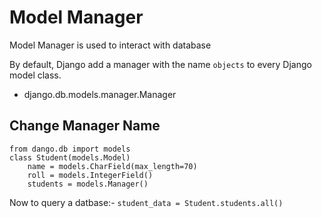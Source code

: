 # Model Manager

Model Manager is used to interact with database

By default, Django add a manager with the name `objects` to every Django model class.
- django.db.models.manager.Manager

## Change Manager Name
```
from dango.db import models
class Student(models.Model)
    name = models.CharField(max_length=70)
    roll = models.IntegerField()
    students = models.Manager()
```

Now to query a datbase:-
`student_data = Student.students.all()`
